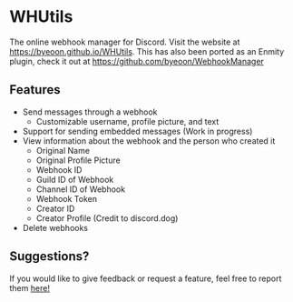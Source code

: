 # WHUtils
The online webhook manager for Discord. Visit the website at https://byeoon.github.io/WHUtils. This has also been ported as an Enmity plugin, check it out at https://github.com/byeoon/WebhookManager

## Features
- Send messages through a webhook 
   - Customizable username, profile picture, and text
- Support for sending embedded messages (Work in progress)
- View information about the webhook and the person who created it
   - Original Name
   - Original Profile Picture
   - Webhook ID
   - Guild ID of Webhook
   - Channel ID of Webhook
   - Webhook Token
   - Creator ID
   - Creator Profile (Credit to discord.dog)
- Delete webhooks


## Suggestions? 
If you would like to give feedback or request a feature, feel free to report them [here!](https://github.com/byeoon/WHUtils/issues/new/choose)


